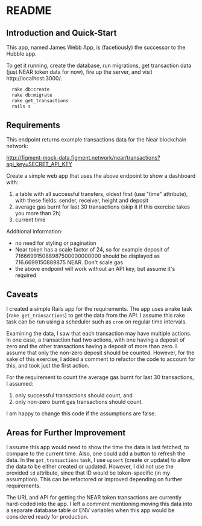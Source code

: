 # README

## Introduction and Quick-Start

This app, named James Webb App, is (facetiously) the successor to the Hubble
app.

To get it running, create the database, run migrations, get transaction data
(just NEAR token data for now), fire up the server, and visit
http://localhost:3000/.

```bash
  rake db:create
  rake db:migrate
  rake get_transactions
  rails s
```

## Requirements

This endpoint returns example transactions data for the Near blockchain network:

http://figment-mock-data.figment.network/near/transactions?api_key=SECRET_API_KEY

Create a simple web app that uses the above endpoint to show a dashboard with:
  1.  a table with all successful transfers, oldest first (use "time" attribute),
      with these fields: sender, receiver, height and deposit
  2.  average gas burnt for last 30 transactions (skip it if this exercise takes
      you more than 2h)
  3. current time

Additional information:
- no need for styling or pagination
- Near token has a scale factor of 24, so for example deposit of
  716669915088987500000000000 should be displayed as 716.6699150889875 NEAR.
  Don't scale gas
- the above endpoint will work without an API key, but assume it's required

## Caveats

I created a simple Rails app for the requirements. The app uses a rake task
(`rake get_transactions`) to get the data from the API. I assume this rake task
can be run using a scheduler such as `cron` on regular time intervals.

Examining the data, I saw that each transaction may have multiple actions. In
one case, a transaction had two actions, with one having a deposit of zero and
the other transactions having a deposit of more than zero. I assume that only
the non-zero deposit should be counted. However, for the sake of this exercise,
I added a comment to refactor the code to account for this, and took just the
first action.

For the requirement to count the average gas burnt for last 30 transactions, I
assumed:
  1. only successful transactions should count, and
  2. only non-zero burnt gas transactions should count.

I am happy to change this code if the assumptions are false.

## Areas for Further Improvement

I assume this app would need to show the time the data is last fetched, to
compare to the current time. Also, one could add a button to refresh the data.
In the `get_transactions` task, I use `upsert` (create or update) to allow the
data to be either created or updated. However, I did not use the provided `id`
attribute, since that ID would be token-specific (in my assumption). This can
be refactored or improved depending on further requirements.

The URL and API for getting the NEAR token transactions are currently
hard-coded into the app. I left a comment mentioning moving this data into a
separate database table or ENV variables when this app would be considered ready
for production.

